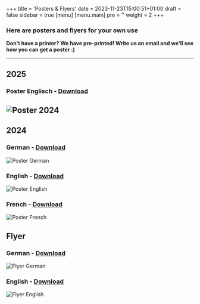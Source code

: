+++
title = 'Posters & Flyers'
date = 2023-11-23T15:00:51+01:00
draft = false
sidebar = true
[menu] 
    [menu.main]
        pre = '<i class="fa-solid fa-code"></i>'
        weight = 2
+++

### Here are posters and flyers for your own use

**Don't have a printer? We have pre-printed! Write us an email and we'll see how you can get a poster :)**

---

## 2025
### Poster Englisch - [Download](/files/strike_wef_plakat.pdf)
![Poster 2024](/img/strike_wef_plakat.jpg)
---

## 2024
### German - [Download](/files/Poster_DE.pdf)
![Poster German](/img/Poster_DE.jpg)
### English - [Download](/files/Poster_EN.pdf)
![Poster English](/img/Poster_EN.jpg)
### French - [Download](/files/Poster_FR.pdf)
![Poster French](/img/Poster_FR.jpg)

## Flyer

### German - [Download](/files/Flyer_DE.pdf)
![Flyer German](/img/Flyer_DE.jpg)
### English - [Download](/files/Flyer_EN.pdf)
![Flyer English](/img/Flyer_EN.jpg)
